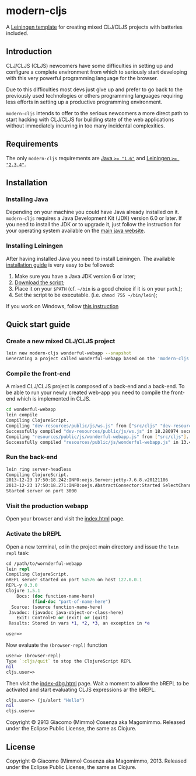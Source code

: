 # modern-cljs

A [Leiningen template][1] for creating mixed CLJ/CLJS projects with
batteries included.

## Introduction

CLJ/CLJS (CLJS) newcomers have some difficulties in setting up and
configure a complete environment from which to seriously start
developing with this very powerful programming language for the
browser.

Due to this difficulties most devs just give up and prefer to go back
to the previously used technologies or others programming languages
requiring less efforts in setting up a productive programming
environment.

`modern-cljs` intends to offer to the serious newcomers a more direct
path to start hacking with CLJ/CLJS for building state of the web
applications without immediately incurring in too many incidental
complexities.

## Requirements

The only `modern-cljs` requirements are [Java `>= "1.6"`][2] and
[Leiningen `>= "2.3.4"`][3].

## Installation

### Installing Java

Depending on your machine you could have Java already installed on
it. `modern-cljs` requires a Java Development Kit (JDK) version 6.0 or
later. If you need to install the JDK or to upgrade it, just follow
the instruction for your operating system available on the
[main java website][2].

### Installing Leiningen

After having installed Java you need to install Leiningen. The
available [installation guide][4] is very easy to be followed:

1. Make sure you have a Java JDK version 6 or later;
2. [Download the script][5];
3. Place it on your `$PATH` (cf. `~/bin` is a good choice if it is on your `path`.);
4. Set the script to be executable. (i.e. `chmod 755 ~/bin/lein`);

If you work on Windows, follow [this instruction][6]

## Quick start guide

### Create a new mixed CLJ/CLJS project

```bash
lein new modern-cljs wonderful-webapp --snapshot
Generating a project called wonderful-webapp based on the 'modern-cljs' template
```

### Compile the front-end

A mixed CLJ/CLJS project is composed of a back-end and a back-end. To
be able to run your newly created web-app you need to compile the
front-end which is implemented in CLJS.

```bash
cd wonderful-webapp
lein compile
Compiling ClojureScript.
Compiling "dev-resources/public/js/ws.js" from ["src/cljs" "dev-resources/tools/repl"]...
Successfully compiled "dev-resources/public/js/ws.js" in 18.280974 seconds.
Compiling "resources/public/js/wonderful-webapp.js" from ["src/cljs"]...
Successfully compiled "resources/public/js/wonderful-webapp.js" in 13.458495 seconds.
```

### Run the back-end

```bash
lein ring server-headless
Compiling ClojureScript.
2013-12-23 17:50:18.242:INFO:oejs.Server:jetty-7.6.8.v20121106
2013-12-23 17:50:18.271:INFO:oejs.AbstractConnector:Started SelectChannelConnector@0.0.0.0:3000
Started server on port 3000
```

### Visit the production webapp

Open your browser and visit the [index.html][7] page.

### Activate the bREPL

Open a new terminal, `cd` in the project main directory and issue the
`lein repl` task:

```clojure
cd /path/to/wornderful-webapp
lein repl
Compiling ClojureScript.
nREPL server started on port 54576 on host 127.0.0.1
REPL-y 0.3.0
Clojure 1.5.1
    Docs: (doc function-name-here)
          (find-doc "part-of-name-here")
  Source: (source function-name-here)
 Javadoc: (javadoc java-object-or-class-here)
    Exit: Control+D or (exit) or (quit)
 Results: Stored in vars *1, *2, *3, an exception in *e

user=>
```

Now evaluate the `(browser-repl)` function

```clojure
user=> (browser-repl)
Type `:cljs/quit` to stop the ClojureScript REPL
nil
cljs.user=>
```

Then visit the [index-dbg.html][8] page. Wait a moment to allow the
bREPL to be activated and start evaluating CLJS expressions ar the
bREPL.

```clojure
cljs.user=> (js/alert "Hello")
nil
cljs.user=>
```

Copyright © 2913 Giacomo (Mimmo) Cosenza aka Magomimmo. Released under
the Eclipse Public License, the same as Clojure.

[1]: https://github.com/technomancy/leiningen/blob/master/doc/TEMPLATES.md
[2]: http://www.java.com/en/
[3]: https://github.com/technomancy/leiningen
[4]: https://github.com/technomancy/leiningen#installation
[5]: https://raw.github.com/technomancy/leiningen/stable/bin/lein
[6]: https://github.com/technomancy/leiningen#windows
[7]: http://localhost:3000/index.html
[8]: http://localhost:3000/index-dbg.html

## License

Copyright © Giacomo (Mimmo) Cosenza aka Magomimmo, 2013. Released
under the Eclipse Public License, the same as Clojure.
